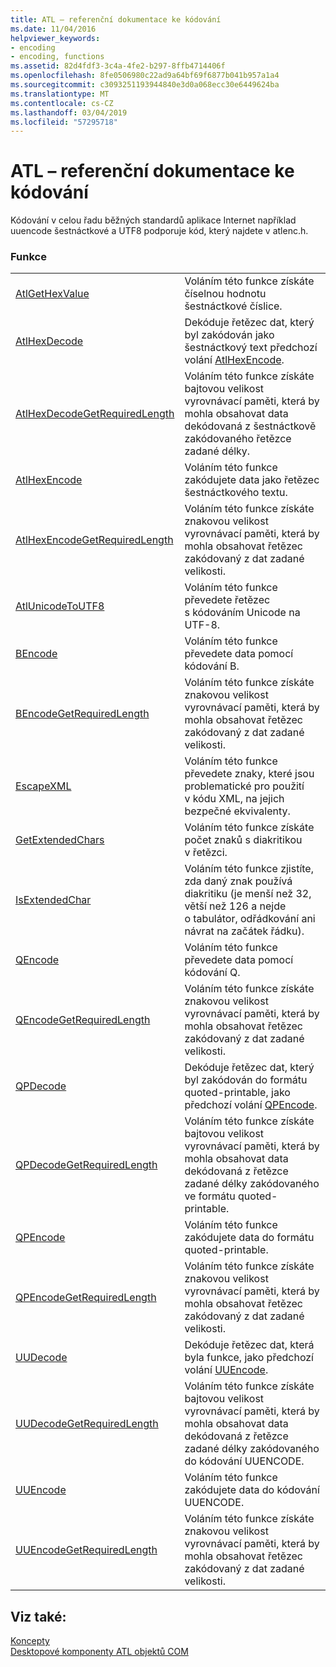 ```yaml
---
title: ATL – referenční dokumentace ke kódování
ms.date: 11/04/2016
helpviewer_keywords:
- encoding
- encoding, functions
ms.assetid: 82d4fdf3-3c4a-4fe2-b297-8ffb4714406f
ms.openlocfilehash: 8fe0506980c22ad9a64bf69f6877b041b957a1a4
ms.sourcegitcommit: c3093251193944840e3d0a068ecc30e6449624ba
ms.translationtype: MT
ms.contentlocale: cs-CZ
ms.lasthandoff: 03/04/2019
ms.locfileid: "57295718"
---
```

# <a name="atl-encoding-reference"></a>ATL – referenční dokumentace ke kódování

Kódování v celou řadu běžných standardů aplikace Internet například uuencode šestnáctkové a UTF8 podporuje kód, který najdete v atlenc.h.

### <a name="functions"></a>Funkce

|||
|-|-|
|[AtlGetHexValue](reference/atl-text-encoding-functions.md#atlgethexvalue)|Voláním této funkce získáte číselnou hodnotu šestnáctkové číslice.|
|[AtlHexDecode](reference/atl-text-encoding-functions.md#atlhexdecode)|Dekóduje řetězec dat, který byl zakódován jako šestnáctkový text předchozí volání [AtlHexEncode](reference/atl-text-encoding-functions.md#atlhexencode).|
|[AtlHexDecodeGetRequiredLength](reference/atl-text-encoding-functions.md#atlhexdecodegetrequiredlength)|Voláním této funkce získáte bajtovou velikost vyrovnávací paměti, která by mohla obsahovat data dekódovaná z šestnáctkově zakódovaného řetězce zadané délky.|
|[AtlHexEncode](reference/atl-text-encoding-functions.md#atlhexencode)|Voláním této funkce zakódujete data jako řetězec šestnáctkového textu.|
|[AtlHexEncodeGetRequiredLength](reference/atl-text-encoding-functions.md#atlhexencodegetrequiredlength)|Voláním této funkce získáte znakovou velikost vyrovnávací paměti, která by mohla obsahovat řetězec zakódovaný z dat zadané velikosti.|
|[AtlUnicodeToUTF8](reference/atl-text-encoding-functions.md#atlunicodetoutf8)|Voláním této funkce převedete řetězec s kódováním Unicode na UTF-8.|
|[BEncode](reference/atl-text-encoding-functions.md#bencode)|Voláním této funkce převedete data pomocí kódování B.|
|[BEncodeGetRequiredLength](reference/atl-text-encoding-functions.md#bencodegetrequiredlength)|Voláním této funkce získáte znakovou velikost vyrovnávací paměti, která by mohla obsahovat řetězec zakódovaný z dat zadané velikosti.|
|[EscapeXML](reference/atl-text-encoding-functions.md#escapexml)|Voláním této funkce převedete znaky, které jsou problematické pro použití v kódu XML, na jejich bezpečné ekvivalenty.|
|[GetExtendedChars](reference/atl-text-encoding-functions.md#getextendedchars)|Voláním této funkce získáte počet znaků s diakritikou v řetězci.|
|[IsExtendedChar](reference/atl-text-encoding-functions.md#isextendedchar)|Voláním této funkce zjistíte, zda daný znak používá diakritiku (je menší než 32, větší než 126 a nejde o tabulátor, odřádkování ani návrat na začátek řádku).|
|[QEncode](reference/atl-text-encoding-functions.md#qencode)|Voláním této funkce převedete data pomocí kódování Q.|
|[QEncodeGetRequiredLength](reference/atl-text-encoding-functions.md#qencodegetrequiredlength)|Voláním této funkce získáte znakovou velikost vyrovnávací paměti, která by mohla obsahovat řetězec zakódovaný z dat zadané velikosti.|
|[QPDecode](reference/atl-text-encoding-functions.md#qpdecode)|Dekóduje řetězec dat, který byl zakódován do formátu quoted-printable, jako předchozí volání [QPEncode](reference/atl-text-encoding-functions.md#qpencode).|
|[QPDecodeGetRequiredLength](reference/atl-text-encoding-functions.md#qpdecodegetrequiredlength)|Voláním této funkce získáte bajtovou velikost vyrovnávací paměti, která by mohla obsahovat data dekódovaná z řetězce zadané délky zakódovaného ve formátu quoted-printable.|
|[QPEncode](reference/atl-text-encoding-functions.md#qpencode)|Voláním této funkce zakódujete data do formátu quoted-printable.|
|[QPEncodeGetRequiredLength](reference/atl-text-encoding-functions.md#qpencodegetrequiredlength)|Voláním této funkce získáte znakovou velikost vyrovnávací paměti, která by mohla obsahovat řetězec zakódovaný z dat zadané velikosti.|
|[UUDecode](reference/atl-text-encoding-functions.md#uudecode)|Dekóduje řetězec dat, která byla funkce, jako předchozí volání [UUEncode](reference/atl-text-encoding-functions.md#uuencode).|
|[UUDecodeGetRequiredLength](reference/atl-text-encoding-functions.md#uudecodegetrequiredlength)|Voláním této funkce získáte bajtovou velikost vyrovnávací paměti, která by mohla obsahovat data dekódovaná z řetězce zadané délky zakódovaného do kódování UUENCODE.|
|[UUEncode](reference/atl-text-encoding-functions.md#uuencode)|Voláním této funkce zakódujete data do kódování UUENCODE.|
|[UUEncodeGetRequiredLength](reference/atl-text-encoding-functions.md#uuencodegetrequiredlength)|Voláním této funkce získáte znakovou velikost vyrovnávací paměti, která by mohla obsahovat řetězec zakódovaný z dat zadané velikosti.|

## <a name="see-also"></a>Viz také:

[Koncepty](../atl/active-template-library-atl-concepts.md)<br/>
[Desktopové komponenty ATL objektů COM](../atl/atl-com-desktop-components.md)
